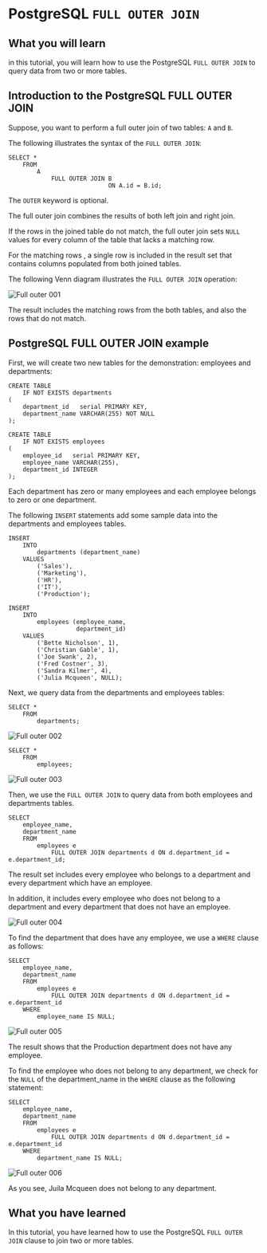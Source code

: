 # PostgreSQL `FULL OUTER JOIN`

## What you will learn

in this tutorial, you will learn how to use the PostgreSQL `FULL OUTER JOIN` to query data from two or more tables.

## Introduction to the PostgreSQL FULL OUTER JOIN

Suppose, you want to perform a full outer join of two tables: `A` and `B`. 

The following illustrates the syntax of the `FULL OUTER JOIN`:

    SELECT *
        FROM
            A
                FULL OUTER JOIN B
                                ON A.id = B.id;
    
The `OUTER` keyword is optional.

The full outer join combines the results of both left join and right join. 

If the rows in the joined table do not match, the full outer join sets `NULL` values for every column of the table that 
lacks a matching row. 

For the matching rows , a single row is included in the result set that contains columns populated from both joined 
tables.

The following Venn diagram illustrates the `FULL OUTER JOIN` operation:

![Full outer 001](../images/full_outer_join_001.png)

The result includes the matching rows from the both tables, and also the rows that do not match.

## PostgreSQL FULL OUTER JOIN example

First, we will create two new tables for the demonstration: employees and departments:

    CREATE TABLE
        IF NOT EXISTS departments
    (
        department_id   serial PRIMARY KEY,
        department_name VARCHAR(255) NOT NULL
    );
    
    CREATE TABLE
        IF NOT EXISTS employees
    (
        employee_id   serial PRIMARY KEY,
        employee_name VARCHAR(255),
        department_id INTEGER
    );
    
Each department has zero or many employees and each employee belongs to zero or one department.

The following `INSERT` statements add some sample data into the departments and employees tables.

    INSERT
        INTO
            departments (department_name)
        VALUES
            ('Sales'),
            ('Marketing'),
            ('HR'),
            ('IT'),
            ('Production');
    
    INSERT
        INTO
            employees (employee_name,
                       department_id)
        VALUES
            ('Bette Nicholson', 1),
            ('Christian Gable', 1),
            ('Joe Swank', 2),
            ('Fred Costner', 3),
            ('Sandra Kilmer', 4),
            ('Julia Mcqueen', NULL);
            
Next, we query data from the departments and employees tables:

    SELECT *
        FROM
            departments;
    
![Full outer 002](../images/full_outer_join_002.png)
    
    SELECT *
        FROM
            employees;
            
![Full outer 003](../images/full_outer_join_003.png)

Then, we use the `FULL OUTER JOIN` to query data from both employees and departments tables.

    SELECT
        employee_name,
        department_name
        FROM
            employees e
                FULL OUTER JOIN departments d ON d.department_id = e.department_id;
                
The result set includes every employee who belongs to a department and every department which have an employee. 

In addition, it includes every employee who does not belong to a department and every department that does not have an 
employee.

![Full outer 004](../images/full_outer_join_004.png)

To find the department that does have any employee, we use a `WHERE` clause as follows:

    SELECT
        employee_name,
        department_name
        FROM
            employees e
                FULL OUTER JOIN departments d ON d.department_id = e.department_id
        WHERE
            employee_name IS NULL;
            
![Full outer 005](../images/full_outer_join_005.png)

The result shows that the Production department does not have any employee.

To find the employee who does not belong to any department, we check for the `NULL` of the department_name in the 
`WHERE` clause as the following statement:

    SELECT
        employee_name,
        department_name
        FROM
            employees e
                FULL OUTER JOIN departments d ON d.department_id = e.department_id
        WHERE
            department_name IS NULL;
            
![Full outer 006](../images/full_outer_join_006.png)

As you see,  Juila Mcqueen does not belong to any department.

## What you have learned

In this tutorial, you have learned how to use the PostgreSQL `FULL OUTER JOIN` clause to join two or more tables.
